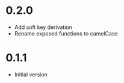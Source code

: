 # 0.2.0

- Add soft key derivation
- Rename exposed functions to camelCase

# 0.1.1

- Initial version

